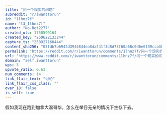 ```yaml
---
title: "问一个现实的问题"
subreddit: "r/iwanttorun"
id: "1lhnz7f"
name: "t3_1lhnz7f"
author: "No-Bet2277"
created_utc: 1750599164
created_key: "250622133244"
capture_ts: "250927160444"
content_sha256: "03fdb7b6942d3944844ea8daf41f3d8d73f60a68c0d6e6f39cca304d0427355b"
permalink: "https://reddit.com/r/iwanttorun/comments/1lhnz7f/问一个现实的问题/"
url: "https://www.reddit.com/r/iwanttorun/comments/1lhnz7f/问一个现实的问题/"
domain: "self.iwanttorun"
ups: 3
upvote_ratio: 0.63
num_comments: 14
link_flair_text: "讨论"
link_flair_css_class: ""
over_18: false
is_self: true
---
```


假如我现在跑到加拿大温哥华，怎么在举目无亲的情况下生存下去。
